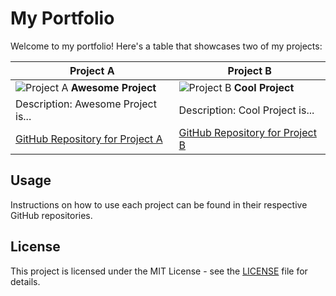 # My Portfolio

Welcome to my portfolio! Here's a table that showcases two of my projects:

| Project A                                                      | Project B                                                      |
| -------------------------------------------------------------- | -------------------------------------------------------------- |
| ![Project A](https://your-image-link-a.com) **Awesome Project** | ![Project B](https://your-image-link-b.com) **Cool Project**    |
| Description: Awesome Project is...                               | Description: Cool Project is...                                 |
| [GitHub Repository for Project A](https://github.com/your-username/project-a) | [GitHub Repository for Project B](https://github.com/your-username/project-b) |

## Usage

Instructions on how to use each project can be found in their respective GitHub repositories.

## License

This project is licensed under the MIT License - see the [LICENSE](LICENSE) file for details.
